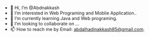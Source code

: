 - 👋 Hi, I’m @Abdnakkash
- 👀 I’m interested in Web Programing and Moblie Application.. 
- 🌱 I’m currently learning Java and Web programing. 
- 💞️ I’m looking to collaborate on ...
- 📫 How to reach me by Email: abdalhadinakkash85@gmail.com.

<!---
Abdnakkash/Abdnakkash is a ✨ special ✨ repository because its `README.md` (this file) appears on your GitHub profile.
You can click the Preview link to take a look at your changes.
--->
